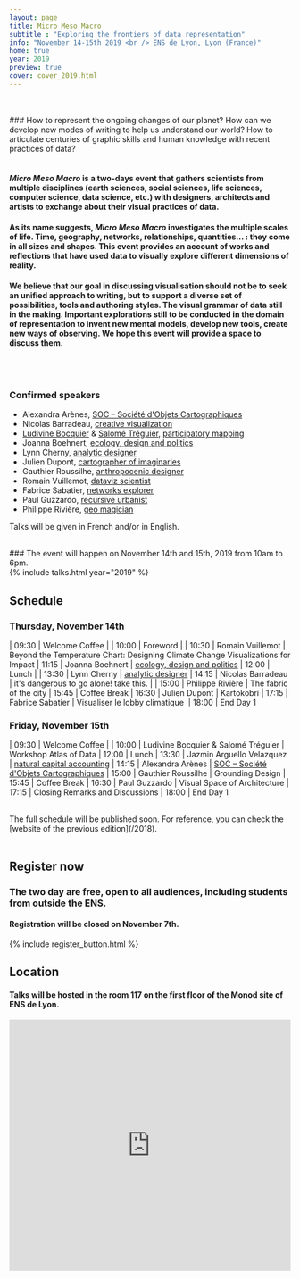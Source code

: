 ```yaml
---
layout: page
title: Micro Meso Macro
subtitle : "Exploring the frontiers of data representation"
info: "November 14-15th 2019 <br /> ENS de Lyon, Lyon (France)"
home: true
year: 2019
preview: true
cover: cover_2019.html
---
```


<br />
<br />
### How to represent the ongoing changes of our planet? How can we develop new modes of writing to help us understand our world? How to articulate centuries of graphic skills and human knowledge with recent practices of data?

<br />
<br />

#### *Micro Meso Macro* is a two-days event that gathers scientists from multiple disciplines (earth sciences, social sciences, life sciences, computer science, data science, etc.) with designers, architects and artists to exchange about their visual practices of data.

#### As its name suggests, *Micro Meso Macro* investigates the multiple scales of life. Time, geography, networks, relationships, quantities... : they come in all sizes and shapes. This event provides an account of works and reflections that have used data to visually explore different dimensions of reality.

#### We believe that our goal in discussing visualisation should not be to seek an unified approach to writing, but to support a diverse set of possibilities, tools and authoring styles. The visual grammar of data still in the making. Important explorations still to be conducted in the domain of representation to invent new mental models, develop new tools, create new ways of observing. We hope this event will provide a space to discuss them.


<br />
<br />

### Confirmed speakers

- Alexandra Arènes, [SOC – Société d'Objets Cartographiques](http://s-o-c.fr/)
- Nicolas Barradeau, [creative visualization](http://www.barradeau.com/)
- [Ludivine Bocquier](https://www.ludivinebocquier.fr/) & [Salomé Tréguier](http://salometreguier.fr/), [participatory mapping](https://theatlasofdata.earth)
- Joanna Boehnert, [ecology, design and politics](https://ecolabsblog.com/)
- Lynn Cherny, [analytic designer](http://ghostweather.com/)
- Julien Dupont, [cartographer of imaginaries](https://www.instagram.com/kartokobri/)
- Gauthier Roussilhe, [anthropocenic designer](http://gauthierroussilhe.com/en)
- Romain Vuillemot, [dataviz scientist](https://romain.vuillemot.net/)
- Fabrice Sabatier, [networks explorer](http://www.corp-lab.com/researchsabatier/)
- Paul Guzzardo, [recursive urbanist](https://en.unesco.org/global-mil-week-2019-feature-conference/paul-guzzardo)
- Philippe Rivière, [geo magician](https://visionscarto.net/)

Talks will be given in French and/or in English.

<br />
### The event will happen on November 14th and 15th, 2019 from 10am to 6pm.
<br />
{% include talks.html year="2019" %}

## Schedule

<div id="schedule" markdown="1">

### Thursday, November 14th

| 09:30 | <span class="coffee-break">Welcome Coffee</span> |
| 10:00 | Foreword |
| 10:30 | Romain Vuillemot | Beyond the Temperature Chart: Designing Climate Change Visualizations for Impact
| 11:15 | Joanna Boehnert | [ecology, design and politics](https://ecolabsblog.com/)
| 12:00 | <span class="lunch">Lunch</span> |
| 13:30 | Lynn Cherny | [analytic designer](http://ghostweather.com/)
| 14:15 | Nicolas Barradeau | it's dangerous to go alone! take this. |
| 15:00 | Philippe Rivière | The fabric of the city
| 15:45 | <span class="coffee-break">Coffee Break</span>
| 16:30 | Julien Dupont | Kartokobri
| 17:15 | Fabrice Sabatier | Visualiser le lobby climatique 
| 18:00 | <span class="coffee-break">End Day 1</span>

### Friday, November 15th

| 09:30 | <span class="coffee-break">Welcome Coffee</span> |
| 10:00 | Ludivine Bocquier & Salomé Tréguier | Workshop Atlas of Data
| 12:00 | <span class="lunch">Lunch</span>
| 13:30 | Jazmin Arguello Velazquez | [natural capital accounting](http://www.ixxi.fr/agenda/evenements/phd-defense-implementing-ecosystem-natural-capital-accounting-methodology-to-the-rhone-watershed-the-proof-of-concept)
| 14:15 | Alexandra Arènes | [SOC – Société d'Objets Cartographiques](http://s-o-c.fr/)
| 15:00 | Gauthier Roussilhe | Grounding Design
| 15:45 | <span class="coffee-break">Coffee Break</span>
| 16:30 | Paul Guzzardo | Visual Space of Architecture
| 17:15 | Closing Remarks and Discussions
| 18:00 | <span class="coffee-break">End Day 1</span>

</div>

<br />
The full schedule will be published soon.  
For reference, you can check the [website of the previous edition](/2018).

<br />
<br />


## Register now
### The two day are free, open to all audiences, including students from outside the ENS.  

#### Registration will be closed on November 7th.

{% include register_button.html %}


## Location

#### Talks will be hosted in the room 117 on the first floor of the Monod site of ENS de Lyon.

<iframe src="https://www.google.com/maps/embed?pb=!1m18!1m12!1m3!1d2785.063451849894!2d4.826923899999999!3d45.729822299999995!2m3!1f0!2f0!3f0!3m2!1i1024!2i768!4f13.1!3m3!1m2!1s0x47f4ea2b988f000d%3A0x6138524be92198ce!2sENS+Lyon!5e0!3m2!1sen!2sfr!4v1540203895381" width="100%" height="450" frameborder="0" style="border:0" allowfullscreen></iframe>

<br />
<br />
